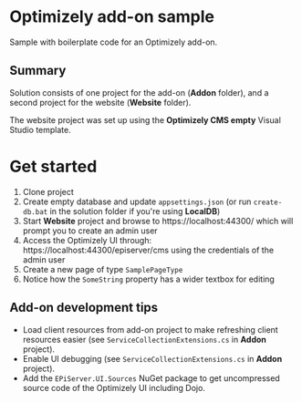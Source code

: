 # Optimizely add-on sample

Sample with boilerplate code for an Optimizely add-on.

## Summary
Solution consists of one project for the add-on (**Addon** folder), and a second project for the website (**Website** folder).

The website project was set up using the **Optimizely CMS empty** Visual Studio template.

# Get started
1. Clone project
1. Create empty database and update `appsettings.json` (or run `create-db.bat` in the solution folder if you're using **LocalDB**)
1. Start **Website** project and browse to https://localhost:44300/ which will prompt you to create an admin user
1. Access the Optimizely UI through: https://localhost:44300/episerver/cms using the credentials of the admin user
1. Create a new page of type `SamplePageType`
1. Notice how the `SomeString` property has a wider textbox for editing

## Add-on development tips

* Load client resources from add-on project to make refreshing client resources easier (see `ServiceCollectionExtensions.cs` in **Addon** project).
* Enable UI debugging (see `ServiceCollectionExtensions.cs` in **Addon** project).
* Add the `EPiServer.UI.Sources` NuGet package to get uncompressed source code of the Optimizely UI including Dojo.